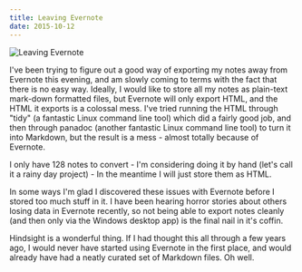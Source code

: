 ```yaml
---
title: Leaving Evernote
date: 2015-10-12
---
```


![Leaving Evernote](https://source.unsplash.com/4v9Kk01mEbY/1600x900)

I've been trying to figure out a good way of exporting my notes away from Evernote this evening, and am slowly coming to terms with the fact that there is no easy way. Ideally, I would like to store all my notes as plain-text mark-down formatted files, but Evernote will only export HTML, and the HTML it exports is a colossal mess. I've tried running the HTML through "tidy" (a fantastic Linux command line tool) which did a fairly good job, and then through panadoc (another fantastic Linux command line tool) to turn it into Markdown, but the result is a mess - almost totally because of Evernote.

I only have 128 notes to convert - I'm considering doing it by hand (let's call it a rainy day project) - In the meantime I will just store them as HTML.

In some ways I'm glad I discovered these issues with Evernote before I stored too much stuff in it. I have been hearing horror stories about others losing data in Evernote recently, so not being able to export notes cleanly (and then only via the Windows desktop app) is the final nail in it's coffin.

Hindsight is a wonderful thing. If I had thought this all through a few years ago, I would never have started using Evernote in the first place, and would already have had a neatly curated set of Markdown files. Oh well.